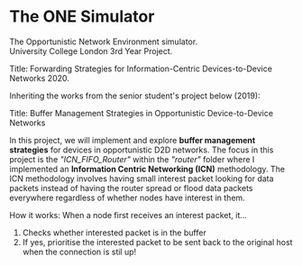 # The ONE Simulator

The Opportunistic Network Environment simulator.<br/>
University College London 3rd Year Project.

Title: Forwarding Strategies for Information-Centric Devices-to-Device Networks
2020.

Inheriting the works from the senior student's project below (2019):

Title: Buffer Management Strategies in Opportunistic Device-to-Device Networks

In this project, we will implement and explore <b>buffer management strategies</b> for devices in opportunistic D2D networks. The focus in this project is the <i>"ICN_FIFO_Router"</i> within the <i>"router"</i> folder where I implemented an <b>Information Centric Networking (ICN)</b> methodology. The ICN methodology involves having small interest packet looking for data packets instead of having the router spread or flood data packets everywhere regardless of whether nodes have interest in them.

How it works: When a node first receives an interest packet, it...<br/>
1) Checks whether interested packet is in the buffer<br/>
2) If yes, prioritise the interested packet to be sent back to the original host when the connection is stil up!
